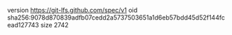 version https://git-lfs.github.com/spec/v1
oid sha256:9078d870839adfb07cedd2a5737503651a1d6eb57bdd45d52f144fcead127743
size 2742
